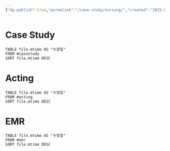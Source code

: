 ```yaml
---
{"dg-publish":true,"permalink":"/case-study/nursing/","created":"2025-07-22T18:31:14.700+09:00","updated":"2025-08-19T12:07:07.636+09:00"}
---
```






# Case Study
``` dataview
TABLE file.mtime AS "수정일"
FROM #casestudy
SORT file.mtime DESC
```

# Acting
``` dataview
TABLE file.mtime AS "수정일"
FROM #acting
SORT file.mtime DESC
```

# EMR 
``` dataview
TABLE file.mtime AS "수정일"
FROM #emr
SORT file.mtime DESC
```

